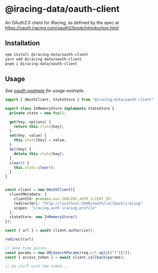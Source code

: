 # @iracing-data/oauth-client

An OAuth2.0 client for iRacing, as defined by the spec at https://oauth.iracing.com/oauth2/book/introduction.html

## Installation

```sh
npm install @iracing-data/oauth-client
yarn add @iracing-data/oauth-client
pnpm i @iracing-data/oauth-client
```

## Usage

_See [oauth-example](../../../examples/oauth-example) for usage example._

```typescript
import { OAuthClient, StateStore } from "@iracing-data/oauth-client"

export class InMemoryStore implements StateStore {
  private state = new Map();

  get(key, options) {
    return this.state[key];
  }
  set(key, value) {
    this.state[key] = value;
  }
  del(key) {
    delete this.state[key];
  }
  clear() {
    this.state.clear();
  }
}


const client = new OAuthClient({
  clientMetadata: {
    clientId: process.env.IRACING_AUTH_CLIENT_ID!
    redirectUri: "http://localhost:3000/oauth/callback/iracing"
    scopes: "iracing.auth iracing.profile"
  },
  stateStore: new InMemoryStore()
});

const { url } = await client.authorize();

redirect(url)

// Some time passes...
const params = new URLSearchParams(req.url.split("?")[1]);
const { access_token } = await client.callback(params);

// Do stuff with the token...
```
